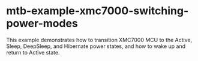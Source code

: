 # mtb-example-xmc7000-switching-power-modes
This example demonstrates how to transition XMC7000 MCU to the Active, Sleep, DeepSleep, and Hibernate power states, and how to wake up and return to Active state. 
